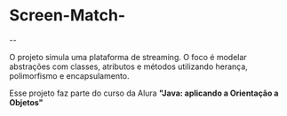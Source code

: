 # Screen-Match-
--
<p>O projeto simula uma plataforma de streaming. O foco é modelar abstrações com classes, atributos e métodos utilizando herança, polimorfismo e encapsulamento.</p>
<p>Esse projeto faz parte do curso da Alura <strong>"Java: aplicando a Orientação a Objetos"</strong></p>
